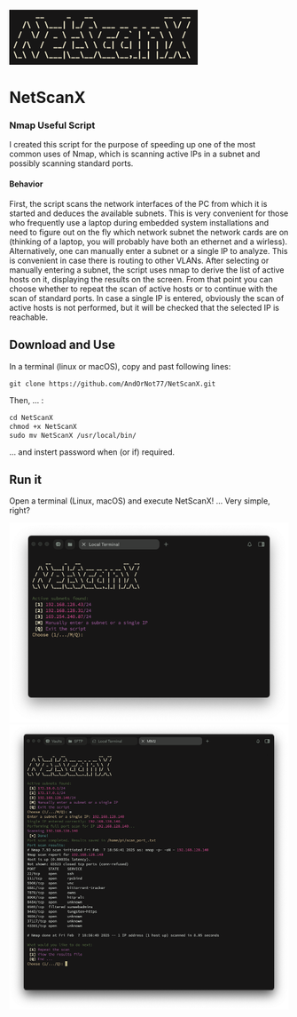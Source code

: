 ![](img/banner.png)
# NetScanX
### Nmap Useful Script

I created this script for the purpose of speeding up one of the most common uses of Nmap, which is scanning active IPs in a subnet and possibly scanning standard ports.
#### Behavior
First, the script scans the network interfaces of the PC from which it is started and deduces the available subnets.
This is very convenient for those who frequently use a laptop during embedded system installations and need to figure out on the fly which network subnet the network cards are on (thinking of a laptop, you will probably have both an ethernet and a wirless).
Alternatively, one can manually enter a subnet or a single IP to analyze. This is convenient in case there is routing to other VLANs.
After selecting or manually entering a subnet, the script uses nmap to derive the list of active hosts on it, displaying the results on the screen. From that point you can choose whether to repeat the scan of active hosts or to continue with the scan of standard ports.
In case a single IP is entered, obviously the scan of active hosts is not performed, but it will be checked that the selected IP is reachable.

## Download and Use
In a terminal (linux or macOS), copy and past following lines:

````
git clone https://github.com/AndOrNot77/NetScanX.git
````
Then, ... :
````
cd NetScanX
chmod +x NetScanX
sudo mv NetScanX /usr/local/bin/
````
... and instert password when (or if) required.

## Run it

Open a terminal (Linux, macOS) and execute NetScanX! ... Very simple, right?

![](img/start.png)
![](img/execution.png)

